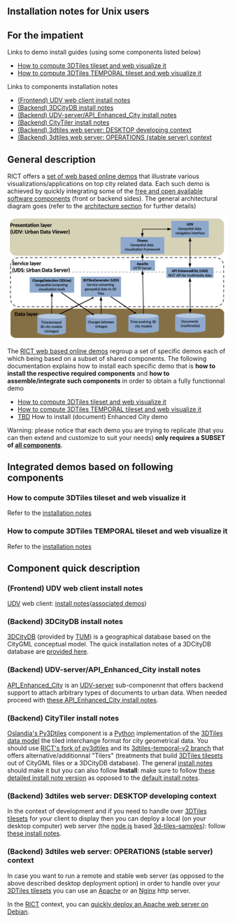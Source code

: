 ## Installation notes for Unix users

## For the impatient
 Links to demo install guides (using some components listed below)
 * [How to compute 3DTiles tileset and web visualize it](#how-to-compute-3dtiles-tileset-and-web-visualize-it)
 * [How to compute 3DTiles TEMPORAL tileset and web visualize it](#how-to-compute-3dtiles-temporal-tileset-and-web-visualize-it)
 
Links to components installation notes
 * [(Frontend) UDV web client install notes ](#frontend-udv-web-client-install-notes)
 * [(Backend) 3DCityDB install notes](#backend-3dcitydb-install-notes)
 * [(Backend) UDV-server/API_Enhanced_City install notes](#backend-udv-serverapi_enhanced_city-install-notes)
 * [(Backend) CityTiler install notes](#backend-citytiler-install-notes)
 * [(Backend) 3dtiles web server: DESKTOP developing context](#backend-3dtiles-web-server-desktop-developing-context)
 * [(Backend) 3dtiles web server: OPERATIONS (stable server) context](#backend-3dtiles-web-server-operations-stable-server-context)
  
## General description
RICT offers a [set of web based online demos](http://rict.liris.cnrs.fr/UDVDemo-2/UDV/UDV-Core/) that illustrate various visualizations/applications on top city related data. Each such demo is achieved by quickly integrating some of the [free and open available software components](Doc/Devel/Architecture#components-names) (front or backend sides). The general architectural diagram goes (refer to the [architecture section](Doc/Devel/Architecture) for further details)

![](Install/Images/FourTierArchitectureRICT.png)

The [RICT web based online demos](http://rict.liris.cnrs.fr/index.html) regroup a set of specific demos each of which being based on a subset of shared components. The following documentation explains how to install each specific demo that is **how to install the respective required components** and **how to assemble/integrate such components** in order to obtain a fully functionnal demo
 * [How to compute 3DTiles tileset and web visualize it](#how-to-compute-3dtiles-tileset-and-web-visualize-it)
 * [How to compute 3DTiles TEMPORAL tileset and web visualize it](#how-to-compute-3dtiles-temporal-tileset-and-web-visualize-it)
 * [TBD](https://en.wikipedia.org/wiki/TBD_(disambiguation)) How to install (document) Enhanced City demo

Warning: please notice that each demo you are trying to replicate (that you can then extend and customize to suit your needs) **only requires a SUBSET of [all components](#component-quick-description)**.

## Integrated demos based on following components

### How to compute 3DTiles tileset and web visualize it
Refer to the [installation notes](Install/InstallDemo3dTilesLyonViewer.md)

### How to compute 3DTiles TEMPORAL tileset and web visualize it
Refer to the [installation notes](Install/InstallDemo3dTilesTemporalLyonViewer.md) 

## Component quick description

### (Frontend) UDV web client install notes 
[UDV](../Doc/Devel/Architecture/Components.md#ComponentUDV") web client: [install notes](https://github.com/MEPP-team/UDV/blob/master/install.md)([associated demos](http://rict.liris.cnrs.fr/UDVDemo-2/UDV/UDV-Core/))

### (Backend) 3DCityDB install notes
[3DCityDB](https://www.3dcitydb.org/3dcitydb/) (provided by [TUM](https://www.gis.bgu.tum.de/)) is a geographical database based on the CityGML conceptual model. The quick installation notes of a 3DCityDB database are [provided here](Install/Install3DCityDB.md).

### (Backend) UDV-server/API_Enhanced_City install notes
[API_Enhanced_City](https://github.com/MEPP-team/UDV-server/blob/master/API_Enhanced_City/INSTALL.md) is an [UDV-server](https://github.com/MEPP-team/UDV-server) sub-componennt that offers backend support to attach arbitrary types of documents to urban data. When needed proceed with [these API_Enhanced_City install notes](https://github.com/MEPP-team/UDV-server/blob/master/API_Enhanced_City/INSTALL.md).

### (Backend) CityTiler install notes
[Oslandia's Py3Dtiles](https://github.com/Oslandia/py3dtiles) component is a [Python](https://en.wikipedia.org/wiki/Python_(programming_language)) implementation of the [3DTiles data model](https://github.com/AnalyticalGraphicsInc/3d-tiles) the tiled interchange format for city geometrical data. You should use [RICT's fork of py3dtiles](https://github.com/MEPP-team/py3dtiles) and its [3dtiles-temporal-v2 branch](https://github.com/MEPP-team/py3dtiles/blob/3dtiles-temporal-v2) that offers alternative/additionnal "Tilers" (treatments that build [3DTiles tilesets](https://github.com/AnalyticalGraphicsInc/3d-tiles) out of CityGML files or a 3DCityDB database).
The general [install notes](https://github.com/MEPP-team/py3dtiles/blob/3dtiles-temporal-v2/README.rst) should make it but you can also follow 
**Install**: make sure to follow [these detailed install note version](https://github.com/MEPP-team/py3dtiles/blob/Tiler/Tilers/CityTiler/Install.md) as opposed to the [default install notes](https://github.com/MEPP-team/py3dtiles/blob/3dtiles-temporal-v2/README.rst).
      
### (Backend) 3dtiles web server: DESKTOP developing context
In the context of development and if you need to handle over [3DTiles tilesets](https://github.com/AnalyticalGraphicsInc/3d-tiles) for your client to display then you can deploy a local (on your desktop computer) web server (the [node.js](https://nodejs.org/en/) based [3d-tiles-samples](https://github.com/AnalyticalGraphicsInc/3d-tiles-samples)): follow [these install notes](Install/Install3dTilesNodeBasedWebServer.md).

### (Backend) 3dtiles web server: OPERATIONS (stable server) context
In case you want to run a remote and stable web server (as opposed to the above described desktop deployment option) in order to handle over your [3DTiles tilesets](https://github.com/AnalyticalGraphicsInc/3d-tiles) you can use an [Apache](https://en.wikipedia.org/wiki/Apache_HTTP_Server) or an [Nginx](https://nginx.org/en/) http server.

In the [RICT](..) context, you can [quickly deploy an Apache web server on Debian](InstallDebianApacheServer.md).

